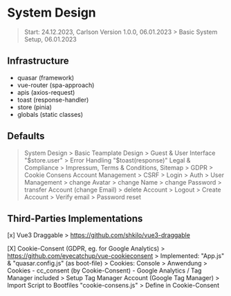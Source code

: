 # System Design
 > Start: 24.12.2023, Carlson
 > Version 1.0.0, 06.01.2023
    > Basic System Setup, 06.01.2023

## Infrastructure
- quasar (framework)
- vue-router (spa-approach)
- apis (axios-request)
- toast (response-handler)
- store (pinia)
- globals (static classes)

## Defaults
 > System Design
    > Basic Teamplate Design
    > Guest & User Interface "$store.user"
    > Error Handling "$toast(response)"
 > Legal & Compliance
    > Impressum, Terms & Conditions, Sitemap
    > GDPR
        > Cookie Consens
 > Account Management
    > CSRF
    > Login
        > Auth
        > User Management
            > change Avatar
            > change Name
            > change Password
            > transfer Account (change Email)
            > delete Account
        > Logout
    > Create Account
        > Verify email
    > Password reset

## Third-Parties Implementations
[x] Vue3 Draggable
    > https://github.com/shkilo/vue3-draggable
    
[X] Cookie-Consent (GDPR, eg. for Google Analytics)
    > https://github.com/eyecatchup/vue-cookieconsent
    > Implemented: "App.js" & "quasar.config.js" (as boot-file)
    > Cookies: Console > Anwendung > Cookies
        - cc_consent (by Cookie-Consent)
        - Google Analytics / Tag Manager included
            > Setup Tag Manager Account (Google Tag Manager)
            > Import Script to Bootfiles "cookie-consens.js"
            > Define in Cookie-Consent
